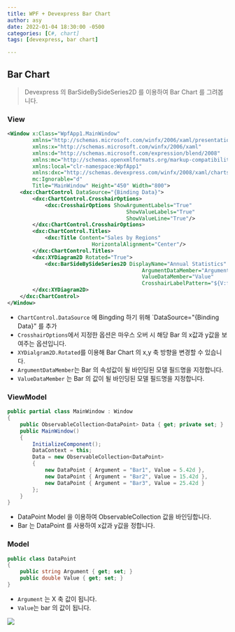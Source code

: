 ```yaml
---
title: WPF + Devexpress Bar Chart
author: asy
date: 2022-01-04 18:30:00 -0500
categories: [C#, chart]
tags: [devexpress, bar chart]

---
```


## Bar Chart

> Devexpress 의 BarSideBySideSeries2D 를 이용하여 Bar Chart 를 그려봅니다.

### View

```xml
<Window x:Class="WpfApp1.MainWindow"
        xmlns="http://schemas.microsoft.com/winfx/2006/xaml/presentation"
        xmlns:x="http://schemas.microsoft.com/winfx/2006/xaml"
        xmlns:d="http://schemas.microsoft.com/expression/blend/2008"
        xmlns:mc="http://schemas.openxmlformats.org/markup-compatibility/2006"
        xmlns:local="clr-namespace:WpfApp1"
        xmlns:dxc="http://schemas.devexpress.com/winfx/2008/xaml/charts"
        mc:Ignorable="d"
        Title="MainWindow" Height="450" Width="800">
    <dxc:ChartControl DataSource="{Binding Data}">
        <dxc:ChartControl.CrosshairOptions>
            <dxc:CrosshairOptions ShowArgumentLabels="True" 
                                      ShowValueLabels="True" 
                                      ShowValueLine="True"/>
        </dxc:ChartControl.CrosshairOptions>
        <dxc:ChartControl.Titles>
            <dxc:Title Content="Sales by Regions" 
                           HorizontalAlignment="Center"/>
        </dxc:ChartControl.Titles>
        <dxc:XYDiagram2D Rotated="True">
            <dxc:BarSideBySideSeries2D DisplayName="Annual Statistics" 
                                           ArgumentDataMember="Argument" 
                                           ValueDataMember="Value" 
                                           CrosshairLabelPattern="${V:f2}M"/>
        </dxc:XYDiagram2D>
    </dxc:ChartControl>
</Window>
```

- `ChartControl.DataSource` 에 Bingding 하기 위해 `DataSource="{Binding Data}" 를 추가
- `CrosshairOptions`에서 지정한 옵션은 마우스 오버 시 해당 Bar 의 x값과 y값을 보여주는 옵션입니다.
- `XYDialgram2D.Rotated`를 이용해 Bar Chart 의 x,y 축 방향을 변경할 수 있습니다.
- `ArgumentDataMember`는 Bar 의 속성값이 될 바인딩된 모델 필드명을 지정합니다.
- `ValueDataMember` 는 Bar 의 값이 될 바인딩된 모델 필드명을 지정합니다.

### ViewModel

```cs
public partial class MainWindow : Window
{
    public ObservableCollection<DataPoint> Data { get; private set; }
    public MainWindow()
    {
        InitializeComponent();
        DataContext = this;
        Data = new ObservableCollection<DataPoint>
        {
            new DataPoint { Argument = "Bar1", Value = 5.42d },
            new DataPoint { Argument = "Bar2", Value = 15.42d },
            new DataPoint { Argument = "Bar3", Value = 25.42d }
        };
    }
}
```

- DataPoint Model 을 이용하여 ObservableCollection 값을 바인딩합니다.
- Bar 는 DataPoint 를 사용하여 x값과 y값을 정합니다.

### Model

```cs
public class DataPoint
{
    public string Argument { get; set; }
    public double Value { get; set; }
}
```

- `Argument` 는 X 축 값이 됩니다.
- `Value`는 bar 의 값이 됩니다.

![](https://github.com/asy0239/asy0239.github.io/tree/master/assets/img\BarChart.png)